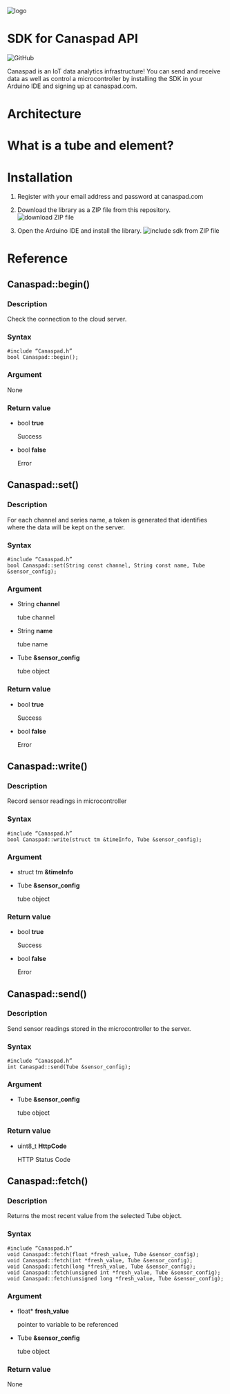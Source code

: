 ![logo](docs/img/canaspad_logo.png)
# SDK for Canaspad API
![GitHub](https://img.shields.io/github/license/spadr/Canaspad_ESP32_Library)

Canaspad is an IoT data analytics infrastructure! You can send and receive data as well as control a microcontroller by installing the SDK in your Arduino IDE and signing up at canaspad.com.

# Architecture

# What is a tube and element?

# Installation
1. Register with your email address and password at canaspad.com
2. Download the library as a ZIP file from this repository.
![download ZIP file](docs/img/step1.png)

3. Open the Arduino IDE and install the library.
![include sdk from ZIP file](docs/img/step2.png)




# Reference

## Canaspad::begin()



### Description

Check the connection to the cloud server.

### Syntax

```arduino
#include “Canaspad.h”
bool Canaspad::begin();
```

### Argument
None
    
### Return value

- bool **true**
    
    Success
    
- bool **false**
    
    Error
    

## Canaspad::set()



### Description

For each channel and series name, a token is generated that identifies where the data will be kept on the server.

### Syntax

```arduino
#include “Canaspad.h”
bool Canaspad::set(String const channel, String const name, Tube &sensor_config);
```

### Argument

- String **channel**
    
    tube channel
    
- String **name**
    
    tube name
    
- Tube **&sensor_config**
    
    tube object
    

### Return value

- bool **true**
    
    Success
    
- bool **false**
    
    Error
    

## Canaspad::write()



### Description

Record sensor readings in microcontroller

### Syntax

```arduino
#include “Canaspad.h”
bool Canaspad::write(struct tm &timeInfo, Tube &sensor_config);
```

### Argument
    
- struct tm **&timeInfo**
    
- Tube **&sensor_config**
    
    tube object

### Return value

- bool **true**
    
    Success
    
- bool **false**
    
    Error
    

## Canaspad::send()



### Description

Send sensor readings stored in the microcontroller to the server.

### Syntax

```arduino
#include “Canaspad.h”
int Canaspad::send(Tube &sensor_config);
```

### Argument

- Tube **&sensor_config**
    
    tube object

### Return value

- uint8_t **HttpCode**
    
    HTTP Status Code

    

## Canaspad::fetch()



### Description

Returns the most recent value from the selected Tube object.

### Syntax

```arduino
#include “Canaspad.h”
void Canaspad::fetch(float *fresh_value, Tube &sensor_config);
void Canaspad::fetch(int *fresh_value, Tube &sensor_config);
void Canaspad::fetch(long *fresh_value, Tube &sensor_config);
void Canaspad::fetch(unsigned int *fresh_value, Tube &sensor_config);
void Canaspad::fetch(unsigned long *fresh_value, Tube &sensor_config);
```

### Argument

- float* **fresh_value**
    
    pointer to variable to be referenced

- Tube **&sensor_config**
    
    tube object
    
    
    

### Return value

None